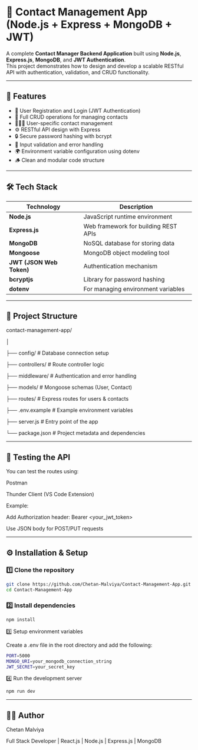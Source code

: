 # 📇 Contact Management App (Node.js + Express + MongoDB + JWT)

A complete **Contact Manager Backend Application** built using **Node.js**, **Express.js**, **MongoDB**, and **JWT Authentication**.  
This project demonstrates how to design and develop a scalable RESTful API with authentication, validation, and CRUD functionality.

---

## 🚀 Features

- 🔐 User Registration and Login (JWT Authentication)
- 🧾 Full CRUD operations for managing contacts
- 🧑‍🤝‍🧑 User-specific contact management
- ⚙️ RESTful API design with Express
- 🔒 Secure password hashing with bcrypt
- 🧩 Input validation and error handling
- 🌍 Environment variable configuration using dotenv
- 🪵 Clean and modular code structure

---

## 🛠️ Tech Stack

| Technology | Description |
|-------------|-------------|
| **Node.js** | JavaScript runtime environment |
| **Express.js** | Web framework for building REST APIs |
| **MongoDB** | NoSQL database for storing data |
| **Mongoose** | MongoDB object modeling tool |
| **JWT (JSON Web Token)** | Authentication mechanism |
| **bcryptjs** | Library for password hashing |
| **dotenv** | For managing environment variables |

---

## 📁 Project Structure

contact-management-app/

│

├── config/ # Database connection setup

├── controllers/ # Route controller logic

├── middleware/ # Authentication and error handling

├── models/ # Mongoose schemas (User, Contact)

├── routes/ # Express routes for users & contacts

├── .env.example # Example environment variables

├── server.js # Entry point of the app

└── package.json # Project metadata and dependencies

---

## 🧪 Testing the API

You can test the routes using:

Postman

Thunder Client (VS Code Extension)

Example:

Add Authorization header: Bearer <your_jwt_token>

Use JSON body for POST/PUT requests

---

## ⚙️ Installation & Setup

### 1️⃣ Clone the repository
```bash
git clone https://github.com/Chetan-Malviya/Contact-Management-App.git
cd Contact-Management-App
```

### 2️⃣ Install dependencies
```bash
npm install
```

3️⃣ Setup environment variables

Create a .env file in the root directory and add the following:
```bash
PORT=5000
MONGO_URI=your_mongodb_connection_string
JWT_SECRET=your_secret_key
```

4️⃣ Run the development server
```bash
npm run dev
```

---

## 👨‍💻 Author

Chetan Malviya

Full Stack Developer | React.js | Node.js | Express.js | MongoDB
